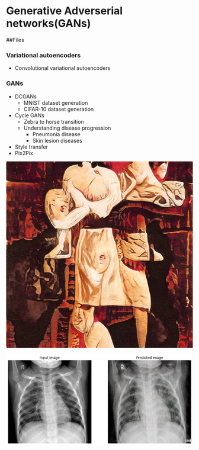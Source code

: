 # Generative Adverserial networks(GANs)


##Files

### Variational autoencoders
 - Convolutional variational autoencoders
### GANs
 - DCGANs 
   - MNIST dataset generation
   - CIFAR-10 dataset generation	
 - Cycle GANs
   - Zebra to horse transition
   - Understanding disease progression
     - Pneumonia disease
     - Skin lesion diseases
 - Style transfer
 - Pix2Pix
  
![Art work generated](images/artwork1.1.1.png)


![Disease progression simulation using GANs](Disease_progression/Pneumonia_disease_progression/7.png
)


